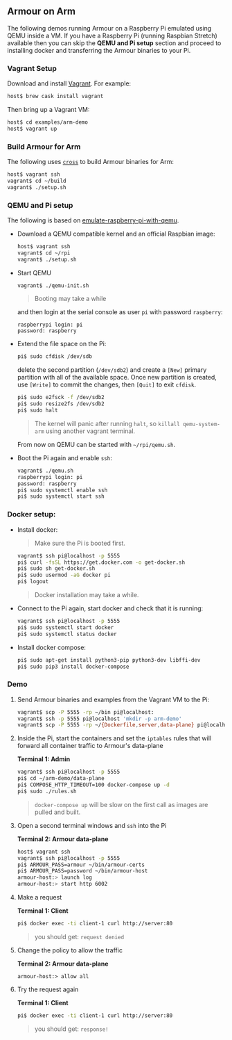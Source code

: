 ## Armour on Arm

The following demos running Armour on a Raspberry Pi emulated using QEMU inside a VM. If you have a Raspberry Pi (running Raspbian Stretch) available then you can skip the **QEMU and Pi setup** section and proceed to installing docker and transferring the Armour binaries to your Pi.
 
### Vagrant Setup

Download and install [Vagrant](https://www.vagrantup.com/downloads.html). For example:

```sh
host$ brew cask install vagrant
```

Then bring up a Vagrant VM:

```sh
host$ cd examples/arm-demo
host$ vagrant up
```

### Build Armour for Arm

The following uses [`cross`](https://github.com/rust-embedded/cross) to build Armour binaries for Arm:

```sh
host$ vagrant ssh
vagrant$ cd ~/build
vagrant$ ./setup.sh
```


### QEMU and Pi setup

The following is based on [emulate-raspberry-pi-with-qemu](https://azeria-labs.com/emulate-raspberry-pi-with-qemu/).

- Download a QEMU compatible kernel and an official Raspbian image:

	```sh
	host$ vagrant ssh
	vagrant$ cd ~/rpi
	vagrant$ ./setup.sh
	```

- Start QEMU

	```sh
	vagrant$ ./qemu-init.sh
	```
	> Booting may take a while

   and then login at the serial console as user `pi` with password `raspberry`:

	```
	raspberrypi login: pi
	password: raspberry
	```

- Extend the file space on the Pi:

	```sh
	pi$ sudo cfdisk /dev/sdb
	```
	
	delete the second partition (`/dev/sdb2`) and create a `[New]` primary partition with all of the available space. Once new partition is created, use `[Write]` to commit the changes, then `[Quit]` to exit `cfdisk`. 
	
	```sh
	pi$ sudo e2fsck -f /dev/sdb2
	pi$ sudo resize2fs /dev/sdb2
	pi$ sudo halt
	```
	> The kernel will panic after running `halt`, so `killall qemu-system-arm` using another vagrant terminal.

   From now on QEMU can be started with `~/rpi/qemu.sh`.

- Boot the Pi again and enable `ssh`:

	```	sh
	vagrant$ ./qemu.sh
	raspberrypi login: pi
	password: raspberry
	pi$ sudo systemctl enable ssh
	pi$ sudo systemctl start ssh
	```

### Docker setup:

- Install docker:

	> Make sure the Pi is booted first.
	
	```sh
	vagrant$ ssh pi@localhost -p 5555
	pi$ curl -fsSL https://get.docker.com -o get-docker.sh
	pi$ sudo sh get-docker.sh
	pi$ sudo usermod -aG docker pi
	pi$ logout
	```
	> Docker installation may take a while.

- Connect to the Pi again, start docker and check that it is running:

	```sh
	vagrant$ ssh pi@localhost -p 5555	
	pi$ sudo systemctl start docker
	pi$ sudo systemctl status docker
	```

- Install docker compose:

	```sh
	pi$ sudo apt-get install python3-pip python3-dev libffi-dev
	pi$ sudo pip3 install docker-compose
	```

### Demo

1. Send Armour binaries and examples from the Vagrant VM to the Pi:

	```sh
	vagrant$ scp -P 5555 -rp ~/bin pi@localhost:
	vagrant$ ssh -p 5555 pi@localhost 'mkdir -p arm-demo'
	vagrant$ scp -P 5555 -rp ~/{Dockerfile,server,data-plane} pi@localhost:arm-demo
	```

1. Inside the Pi, start the containers and set the `iptables` rules that will forward all container traffic to Armour's data-plane

	**Terminal 1: Admin**
	
	```	sh
	vagrant$ ssh pi@localhost -p 5555
	pi$ cd ~/arm-demo/data-plane
	pi$ COMPOSE_HTTP_TIMEOUT=100 docker-compose up -d
	pi$ sudo ./rules.sh
	```
	> `docker-compose up` will be slow on the first call as images are pulled and built.

1. Open a second terminal windows and `ssh` into the Pi

	**Terminal 2: Armour data-plane**

	```sh
	host$ vagrant ssh
	vagrant$ ssh pi@localhost -p 5555
	pi$ ARMOUR_PASS=armour ~/bin/armour-certs
	pi$ ARMOUR_PASS=password ~/bin/armour-host
	armour-host:> launch log
	armour-host:> start http 6002
	```

2. Make a request

	**Terminal 1: Client**

	```sh
	pi$ docker exec -ti client-1 curl http://server:80
	```
	>you should get: `request denied`

3. Change the policy to allow the traffic

	**Terminal 2: Armour data-plane**

	```
	armour-host:> allow all
	```
		
4. Try the request again

	**Terminal 1: Client**

	```sh
	pi$ docker exec -ti client-1 curl http://server:80
	```
	>you should get: `response!`